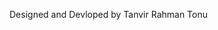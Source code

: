 
Designed and Devloped by Tanvir Rahman Tonu
<!---
hellotonu/hellotonu is a ✨ special ✨ repository because its `README.md` (this file) appears on your GitHub profile.
You can click the Preview link to take a look at your changes.
--->
